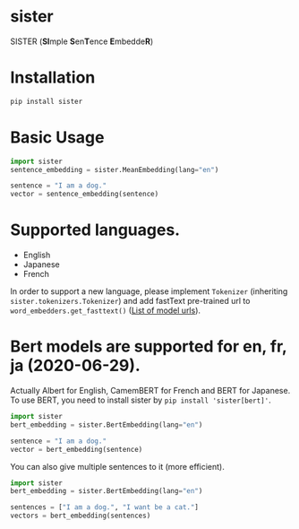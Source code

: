# sister
SISTER (**SI**mple **S**en**T**ence **E**mbedde**R**)


# Installation

```bash
pip install sister
```


# Basic Usage
```python
import sister
sentence_embedding = sister.MeanEmbedding(lang="en")

sentence = "I am a dog."
vector = sentence_embedding(sentence)
```


# Supported languages.

- English
- Japanese
- French

In order to support a new language, please implement `Tokenizer` (inheriting `sister.tokenizers.Tokenizer`) and add fastText
pre-trained url to `word_embedders.get_fasttext()` ([List of model urls](https://github.com/facebookresearch/fastText/blob/master/docs/pretrained-vectors.md)).


# Bert models are supported for en, fr, ja (2020-06-29).
Actually Albert for English, CamemBERT for French and BERT for Japanese.  
To use BERT, you need to install sister by `pip install 'sister[bert]'`.

```python
import sister
bert_embedding = sister.BertEmbedding(lang="en")

sentence = "I am a dog."
vector = bert_embedding(sentence)
```

You can also give multiple sentences to it (more efficient).

```python
import sister
bert_embedding = sister.BertEmbedding(lang="en")

sentences = ["I am a dog.", "I want be a cat."]
vectors = bert_embedding(sentences)
```
